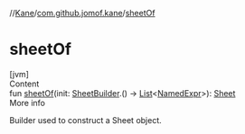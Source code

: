 //[Kane](../index.md)/[com.github.jomof.kane](index.md)/[sheetOf](sheet-of.md)



# sheetOf  
[jvm]  
Content  
fun [sheetOf](sheet-of.md)(init: [SheetBuilder](../com.github.jomof.kane.impl.sheet/-sheet-builder/index.md).() -> [List](https://kotlinlang.org/api/latest/jvm/stdlib/kotlin.collections/-list/index.html)<[NamedExpr](../com.github.jomof.kane.impl/-named-expr/index.md)>): [Sheet](../com.github.jomof.kane.impl.sheet/-sheet/index.md)  
More info  


Builder used to construct a Sheet object.

  



